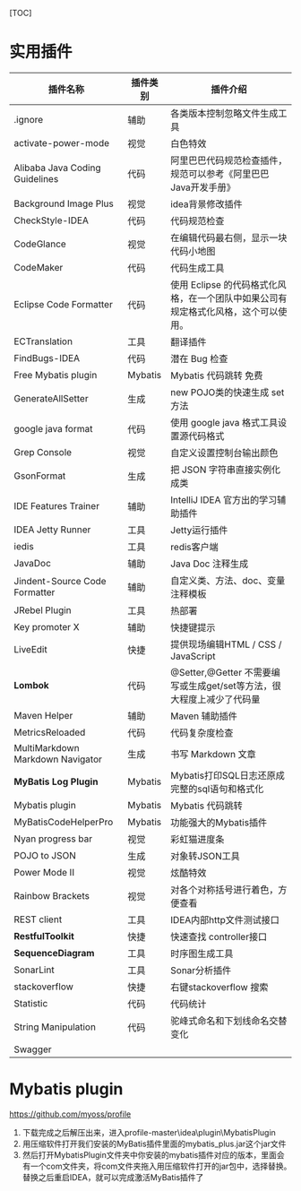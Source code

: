 [TOC]

# 实用插件
| 插件名称                          | 插件类别                                 | 插件介绍                                     |
| ----------------------------- | ---------------------------------------- | ---------------------------------------- |
| .ignore | 辅助 | 各类版本控制忽略文件生成工具 |
| activate-power-mode   | 视觉     | 白色特效                             |
| Alibaba Java Coding Guidelines | 代码 | 阿里巴巴代码规范检查插件，规范可以参考《阿里巴巴Java开发手册》 |
| Background Image Plus | 视觉     | idea背景修改插件                     |
| CheckStyle-IDEA                | 代码                                               | 代码规范检查                                                 |
| CodeGlance            | 视觉     | 在编辑代码最右侧，显示一块代码小地图 |
| CodeMaker                      | 代码                                               | 代码生成工具                                                 |
| Eclipse Code Formatter         | 代码 | 使用 Eclipse 的代码格式化风格，在一个团队中如果公司有规定格式化风格，这个可以使用。 |
| ECTranslation                 | 工具                                 | 翻译插件                                     |
| FindBugs-IDEA                  | 代码                                              | 潜在 Bug 检查                                                |
| Free Mybatis plugin  | Mybatis  | Mybatis 代码跳转 免费                         |
| GenerateAllSetter | 生成 | new POJO类的快速生成 set 方法 |
| google java format | 代码 | 使用 google java 格式工具设置源代码格式 |
| Grep Console          | 视觉     | 自定义设置控制台输出颜色             |
| GsonFormat                    | 生成                      | 把 JSON 字符串直接实例化成类                        |
| IDE Features Trainer          | 辅助               | IntelliJ IDEA 官方出的学习辅助插件                 |
| IDEA Jetty Runner | 工具 | Jetty运行插件 |
| iedis | 工具 | redis客户端 |
| JavaDoc                       | 辅助                          | Java Doc 注释生成                            |
| Jindent-Source Code Formatter | 辅助                     | 自定义类、方法、doc、变量注释模板                       |
| JRebel Plugin | 工具                                    | 热部署                                      |
| Key promoter X                | 辅助                                  | 快捷键提示                                    |
| LiveEdit                  | 快捷          | 提供现场编辑HTML / CSS / JavaScript            |
| **Lombok**                     | 代码 | @Setter,@Getter  不需要编写或生成get/set等方法，很大程度上减少了代码量 |
| Maven Helper | 辅助 | Maven 辅助插件 |
| MetricsReloaded                | 代码                                             | 代码复杂度检查                                               |
| MultiMarkdown <br> Markdown Navigator | 生成                         | 书写 Markdown 文章                           |
| **MyBatis Log Plugin** | Mybatis  | Mybatis打印SQL日志还原成完整的sql语句和格式化 |
| Mybatis plugin       | Mybatis  | Mybatis 代码跳转                              |
| MyBatisCodeHelperPro | Mybatis  | 功能强大的Mybatis插件 |
| Nyan progress bar     | 视觉     | 彩虹猫进度条                         |
| POJO to JSON | 生成 | 对象转JSON工具 |
| Power Mode II         | 视觉     | 炫酷特效                             |
| Rainbow Brackets      | 视觉     | 对各个对称括号进行着色，方便查看     |
| REST client | 工具 | IDEA内部http文件测试接口 |
| **RestfulToolkit** | 快捷 | 快速查找 controller接口 |
| **SequenceDiagram** | 工具 | 时序图生成工具 |
| SonarLint | 工具 | Sonar分析插件 |
| stackoverflow | 快捷 | 右键stackoverflow 搜索 |
| Statistic                      | 代码                                                   | 代码统计                                                     |
| String Manipulation            | 代码                             | 驼峰式命名和下划线命名交替变化                               |
| Swagger |  |  |


# Mybatis plugin

https://github.com/myoss/profile

1. 下载完成之后解压出来，进入profile-master\idea\plugin\MybatisPlugin
2. 用压缩软件打开我们安装的MyBatis插件里面的mybatis_plus.jar这个jar文件
3. 然后打开MybatisPlugin文件夹中你安装的mybatis插件对应的版本，里面会有一个com文件夹，将com文件夹拖入用压缩软件打开的jar包中，选择替换。
   替换之后重启IDEA，就可以完成激活MyBatis插件了



 